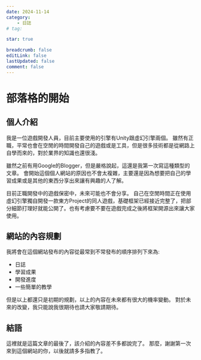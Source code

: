 ```yaml
---
date: 2024-11-14
category:
    - 日誌
# tag:

star: true

breadcrumb: false
editLink: false
lastUpdated: false
comment: false
---
```


# 部落格的開始

## 個人介紹

我是一位遊戲開發人員，目前主要使用的引擎有Unity跟虛幻引擎兩個。
雖然有正職，平常也會在空閒的時間開發自己的遊戲或是工具，但是很多技術都是從網路上自學而來的，對於業界的知識也還很淺。

雖然之前有用Google的Blogger，但是嚴格說起，這還是我第一次寫這種類型的文章。
會開始這個個人網站的原因也不會太複雜，主要還是因為想要把自己的學習成果或是其他的東西分享出來讓有興趣的人了解。

目前正職開發中的遊戲保密中，未來可能也不會分享。
自己在空閒時間正在使用虛幻引擎獨自開發一款東方Project的同人遊戲，基礎框架已經接近完整了，把部分細節打理好就能公開了。也有考慮要不要在遊戲完成之後將框架開源出來讓大家使用。


## 網站的內容規劃

我將會在這個網站發布的內容從最常到不常發布的順序排列下來為:

- 日誌
- 學習成果
- 開發進度
- 一些簡單的教學

但是以上都還只是初期的規劃，以上的內容在未來都有很大的機率變動。
對於未來的改變，我只能說我很期待也請大家敬請期待。


## 結語

這裡就是這篇文章的最後了，該介紹的內容差不多都說完了。
那麼，謝謝第一次來到這個網站的你，以後就請多多指教了。